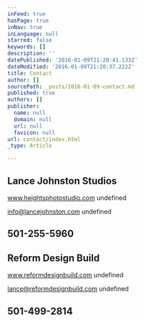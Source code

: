 ```yaml
---
inFeed: true
hasPage: true
inNav: true
inLanguage: null
starred: false
keywords: []
description: ''
datePublished: '2016-01-09T21:20:41.133Z'
dateModified: '2016-01-09T21:20:37.222Z'
title: Contact
author: []
sourcePath: _posts/2016-01-09-contact.md
published: true
authors: []
publisher:
  name: null
  domain: null
  url: null
  favicon: null
url: contact/index.html
_type: Article

---
```

## Lance Johnston Studios

www.heightsphotostudio.com
undefined

info@lancejohnston.com
undefined

## 501-255-5960

## 

## Reform Design Build

www.reformdesignbuild.com
undefined

lance@reformdesignbuild.com
undefined

## 501-499-2814